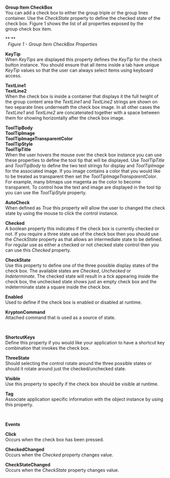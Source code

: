 **Group Item CheckBox**  
You can add a check box to either the group triple or the group lines container.
Use the *CheckState* property to define the checked state of the check box.
Figure 1 shows the list of all properties exposed by the group check box item.

** **  
  *Figure 1 - Group Item CheckBox Properties*

  
**KeyTip**  
When *KeyTips* are displayed this property defines the *KeyTip* for the check
button instance. You should ensure that all items inside a tab have unique
*KeyTip* values so that the user can always select items using keyboard access.

**TextLine1**  
**TextLine2**  
When the check box is inside a container that displays it the full height of the
group content area the *TextLine1* and *TextLine2* strings are shown on two
separate lines underneath the check box image. In all other cases the
*TextLine1* and *TextLine2* are concatenated together with a space between them
for showing horizontally after the check box image.

**ToolTipBody**  
**ToolTipImage**  
**ToolTipImageTransparentColor**  
**ToolTipStyle**  
**ToolTipTitle**  
When the user hovers the mouse over the check box instance you can use these
properties to define the tool tip that will be displayed. Use *ToolTipTitle* and
*ToolTipBody* to define the two text strings for display and *ToolTipImage* for
the associated image. If you image contains a color that you would like to be
treated as transparent then set the *ToolTipImageTransparentColor*. For example,
many bitmaps use magenta as the color to become transparent. To control how the
text and image are displayed in the tool tip you can use the *ToolTipStyle*
property.

**AutoCheck**  
When defined as *True* this property will allow the user to changed the check
state by using the mouse to click the control instance.

**Checked**  
A boolean property this indicates if the check box is currently checked or not.
If you require a three state use of the check box then you should use the
*CheckState* property as that allows an intermediate state to be defined. For
regular use as either a checked or not checked state control then you can use
this *Checked* property.

**CheckState**  
Use this property to define one of the three possible display states of the
check box. The available states are *Checked*, *Unchecked* or
*Indeterminate*. The checked state will result in a tick appearing inside the
check box, the unchecked state shows just an empty check box and the
indeterminate state a square inside the check box.

**Enabled**  
Used to define if the check box is enabled or disabled at runtime.

**KryptonCommand**  
Attached command that is used as a source of state.

 

**ShortcutKeys**  
Define this property if you would like your application to have a shortcut key
combination that invokes the check box.

**ThreeState**  
Should selecting the control rotate around the three possible states or should
it rotate around just the checked/unchecked state.

**Visible**  
Use this property to specify if the check box should be visible at runtime.

**Tag**  
Associate application specific information with the object instance by using
this property.

 

**Events**

**Click**  
Occurs when the check box has been pressed. 

**CheckedChanged**  
Occurs when the *Checked* property changes value. 

**CheckStateChanged**  
Occurs when the *CheckState* property changes value.  
